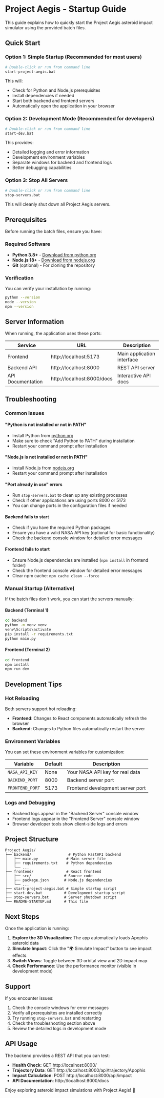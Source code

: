 # Project Aegis - Startup Guide

This guide explains how to quickly start the Project Aegis asteroid impact simulator using the provided batch files.

## Quick Start

### Option 1: Simple Startup (Recommended for most users)
```bash
# Double-click or run from command line
start-project-aegis.bat
```

This will:
- Check for Python and Node.js prerequisites
- Install dependencies if needed
- Start both backend and frontend servers
- Automatically open the application in your browser

### Option 2: Development Mode (Recommended for developers)
```bash
# Double-click or run from command line
start-dev.bat
```

This provides:
- Detailed logging and error information
- Development environment variables
- Separate windows for backend and frontend logs
- Better debugging capabilities

### Option 3: Stop All Servers
```bash
# Double-click or run from command line
stop-servers.bat
```

This will cleanly shut down all Project Aegis servers.

## Prerequisites

Before running the batch files, ensure you have:

### Required Software
- **Python 3.8+** - [Download from python.org](https://www.python.org/downloads/)
- **Node.js 18+** - [Download from nodejs.org](https://nodejs.org/)
- **Git** (optional) - For cloning the repository

### Verification
You can verify your installation by running:
```bash
python --version
node --version
npm --version
```

## Server Information

When running, the application uses these ports:

| Service | URL | Description |
|---------|-----|-------------|
| Frontend | http://localhost:5173 | Main application interface |
| Backend API | http://localhost:8000 | REST API server |
| API Documentation | http://localhost:8000/docs | Interactive API docs |

## Troubleshooting

### Common Issues

#### "Python is not installed or not in PATH"
- Install Python from [python.org](https://www.python.org/downloads/)
- Make sure to check "Add Python to PATH" during installation
- Restart your command prompt after installation

#### "Node.js is not installed or not in PATH"
- Install Node.js from [nodejs.org](https://nodejs.org/)
- Restart your command prompt after installation

#### "Port already in use" errors
- Run `stop-servers.bat` to clean up any existing processes
- Check if other applications are using ports 8000 or 5173
- You can change ports in the configuration files if needed

#### Backend fails to start
- Check if you have the required Python packages
- Ensure you have a valid NASA API key (optional for basic functionality)
- Check the backend console window for detailed error messages

#### Frontend fails to start
- Ensure Node.js dependencies are installed (`npm install` in frontend folder)
- Check the frontend console window for detailed error messages
- Clear npm cache: `npm cache clean --force`

### Manual Startup (Alternative)

If the batch files don't work, you can start the servers manually:

#### Backend (Terminal 1)
```bash
cd backend
python -m venv venv
venv\Scripts\activate
pip install -r requirements.txt
python main.py
```

#### Frontend (Terminal 2)
```bash
cd frontend
npm install
npm run dev
```

## Development Tips

### Hot Reloading
Both servers support hot reloading:
- **Frontend**: Changes to React components automatically refresh the browser
- **Backend**: Changes to Python files automatically restart the server

### Environment Variables
You can set these environment variables for customization:

| Variable | Default | Description |
|----------|---------|-------------|
| `NASA_API_KEY` | None | Your NASA API key for real data |
| `BACKEND_PORT` | 8000 | Backend server port |
| `FRONTEND_PORT` | 5173 | Frontend development server port |

### Logs and Debugging
- Backend logs appear in the "Backend Server" console window
- Frontend logs appear in the "Frontend Server" console window
- Browser developer tools show client-side logs and errors

## Project Structure

```
Project Aegis/
├── backend/                 # Python FastAPI backend
│   ├── main.py             # Main server file
│   ├── requirements.txt    # Python dependencies
│   └── ...
├── frontend/               # React frontend
│   ├── src/               # Source code
│   ├── package.json       # Node.js dependencies
│   └── ...
├── start-project-aegis.bat # Simple startup script
├── start-dev.bat          # Development startup script
├── stop-servers.bat       # Server shutdown script
└── README-STARTUP.md      # This file
```

## Next Steps

Once the application is running:

1. **Explore the 3D Visualization**: The app automatically loads Apophis asteroid data
2. **Simulate Impact**: Click the "🌍 Simulate Impact" button to see impact effects
3. **Switch Views**: Toggle between 3D orbital view and 2D impact map
4. **Check Performance**: Use the performance monitor (visible in development mode)

## Support

If you encounter issues:

1. Check the console windows for error messages
2. Verify all prerequisites are installed correctly
3. Try running `stop-servers.bat` and restarting
4. Check the troubleshooting section above
5. Review the detailed logs in development mode

## API Usage

The backend provides a REST API that you can test:

- **Health Check**: GET http://localhost:8000/
- **Trajectory Data**: GET http://localhost:8000/api/trajectory/Apophis
- **Impact Calculation**: POST http://localhost:8000/api/impact
- **API Documentation**: http://localhost:8000/docs

Enjoy exploring asteroid impact simulations with Project Aegis! 🚀